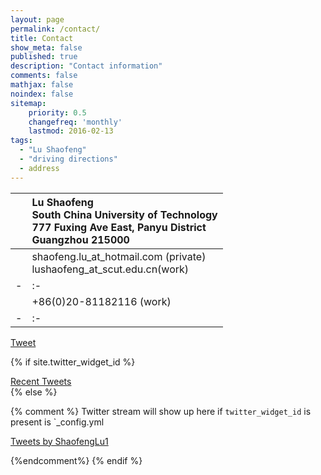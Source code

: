 ```yaml
---
layout: page
permalink: /contact/
title: Contact
show_meta: false
published: true
description: "Contact information"
comments: false
mathjax: false
noindex: false
sitemap:
    priority: 0.5
    changefreq: 'monthly'
    lastmod: 2016-02-13
tags:
  - "Lu Shaofeng"
  - "driving directions"
  - address
---
```


<!-- 
| <i class="fa fa-twitter"></i> | [@{{ site.owner.twitter }}](https://twitter.com/{{ site.owner.twitter }})  | 
| - | :- | -->


| <i class="fa fa-map-marker"></i> | Lu Shaofeng <br>South China University of Technology<br>777 Fuxing Ave East, Panyu District<br> Guangzhou 215000| 
| - | :- |
| <i class="fa fa-envelope" aria-hidden="true"></i> | shaofeng.lu_at_hotmail.com (private) <br> lushaofeng_at_scut.edu.cn(work)| 
| - | :- |
| <i class="fa fa-phone" aria-hidden="true"></i> | +86(0)20-81182116 (work)| 
| - | :- |

<a href="https://twitter.com/share" class="twitter-share-button" data-via="{{ site.owner.twitter }}" data-size="small" data-dnt="true">Tweet</a> <a href="javascript:window.print()" class="social-icons" title="Printer friendly format"><i class="fa fa-print"></i></a>

<script>!function(d,s,id){var js,fjs=d.getElementsByTagName(s)[0],p=/^http:/.test(d.location)?'http':'https';if(!d.getElementById(id)){js=d.createElement(s);js.id=id;js.src=p+'://platform.twitter.com/widgets.js';fjs.parentNode.insertBefore(js,fjs);}}(document, 'script', 'twitter-wjs');</script>

{% if site.twitter_widget_id %}
<div class="text-tweets">
<div class="tweets">
<a class="twitter-timeline"
  data-dnt="true"
  width="600"
  height="250"
  href="https://twitter.com/{{ site.owner.twitter }}"
  data-widget-id="{{ site.twitter_widget_id }}"
  data-tweet-limit="2"
  data-chrome="noheader nofooter noborders noscrollbar transparent">
  Recent Tweets</a>
 </div>
<script>
    !function(d,s,id){var js,fjs=d.getElementsByTagName(s)[0],p=/^http:/.test(d.location)?'http':'https';if(!d.getElementById(id)){js=d.createElement(s);js.id=id;js.src=p+"://platform.twitter.com/widgets.js";fjs.parentNode.insertBefore(js,fjs);}}(document,"script","twitter-wjs");
</script>
</div>
{% else %}

{% comment %}
Twitter stream will show up here if `twitter_widget_id` is present is `_config.yml

<a class="twitter-timeline" href="https://twitter.com/ShaofengLu1?ref_src=twsrc%5Etfw">Tweets by ShaofengLu1</a> <script async src="https://platform.twitter.com/widgets.js" charset="utf-8"></script>

{%endcomment%}
{% endif %}
